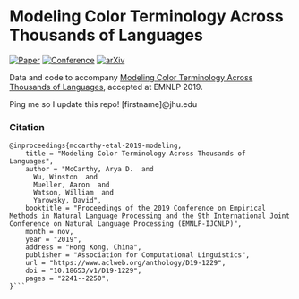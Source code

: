 # Modeling Color Terminology Across Thousands of Languages

[![Paper](http://img.shields.io/badge/paper-ACL:D19--1229-B31B1B.svg)](https://www.aclweb.org/anthology/D19-1229/)
[![Conference](http://img.shields.io/badge/EMNLP-2019-4b44ce.svg)](https://www.emnlp-ijcnlp2019.org)
[![arXiv](http://img.shields.io/badge/arxiv-1910.01531-B31B1B.svg)](https://arxiv.org/abs/1910.01531)


Data and code to accompany [Modeling Color Terminology Across Thousands of Languages](https://www.aclweb.org/anthology/D19-1229), accepted at EMNLP 2019.

Ping me so I update this repo! \[firstname\]@jhu.edu

### Citation   
```
@inproceedings{mccarthy-etal-2019-modeling,
    title = "Modeling Color Terminology Across Thousands of Languages",
    author = "McCarthy, Arya D.  and
      Wu, Winston  and
      Mueller, Aaron  and
      Watson, William  and
      Yarowsky, David",
    booktitle = "Proceedings of the 2019 Conference on Empirical Methods in Natural Language Processing and the 9th International Joint Conference on Natural Language Processing (EMNLP-IJCNLP)",
    month = nov,
    year = "2019",
    address = "Hong Kong, China",
    publisher = "Association for Computational Linguistics",
    url = "https://www.aclweb.org/anthology/D19-1229",
    doi = "10.18653/v1/D19-1229",
    pages = "2241--2250",
}```   
